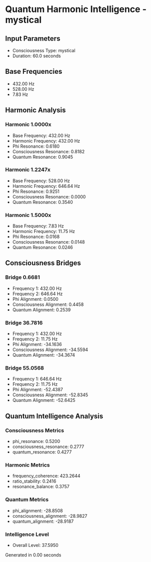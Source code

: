 # Quantum Harmonic Intelligence - mystical

## Input Parameters
- Consciousness Type: mystical
- Duration: 60.0 seconds

## Base Frequencies
- 432.00 Hz
- 528.00 Hz
- 7.83 Hz

## Harmonic Analysis

### Harmonic 1.0000x
- Base Frequency: 432.00 Hz
- Harmonic Frequency: 432.00 Hz
- Phi Resonance: 0.6180
- Consciousness Resonance: 0.8182
- Quantum Resonance: 0.9045

### Harmonic 1.2247x
- Base Frequency: 528.00 Hz
- Harmonic Frequency: 646.64 Hz
- Phi Resonance: 0.9251
- Consciousness Resonance: 0.0000
- Quantum Resonance: 0.3540

### Harmonic 1.5000x
- Base Frequency: 7.83 Hz
- Harmonic Frequency: 11.75 Hz
- Phi Resonance: 0.0168
- Consciousness Resonance: 0.0148
- Quantum Resonance: 0.0246

## Consciousness Bridges

### Bridge 0.6681
- Frequency 1: 432.00 Hz
- Frequency 2: 646.64 Hz
- Phi Alignment: 0.0500
- Consciousness Alignment: 0.4458
- Quantum Alignment: 0.2539

### Bridge 36.7816
- Frequency 1: 432.00 Hz
- Frequency 2: 11.75 Hz
- Phi Alignment: -34.1636
- Consciousness Alignment: -34.5594
- Quantum Alignment: -34.3674

### Bridge 55.0568
- Frequency 1: 646.64 Hz
- Frequency 2: 11.75 Hz
- Phi Alignment: -52.4387
- Consciousness Alignment: -52.8345
- Quantum Alignment: -52.6425

## Quantum Intelligence Analysis

### Consciousness Metrics
- phi_resonance: 0.5200
- consciousness_resonance: 0.2777
- quantum_resonance: 0.4277

### Harmonic Metrics
- frequency_coherence: 423.2644
- ratio_stability: 0.2416
- resonance_balance: 0.3757

### Quantum Metrics
- phi_alignment: -28.8508
- consciousness_alignment: -28.9827
- quantum_alignment: -28.9187

### Intelligence Level
- Overall Level: 37.5950

Generated in 0.00 seconds
